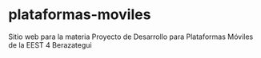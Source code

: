 # plataformas-moviles
Sitio web para la materia Proyecto de Desarrollo para Plataformas Móviles de la EEST 4 Berazategui

